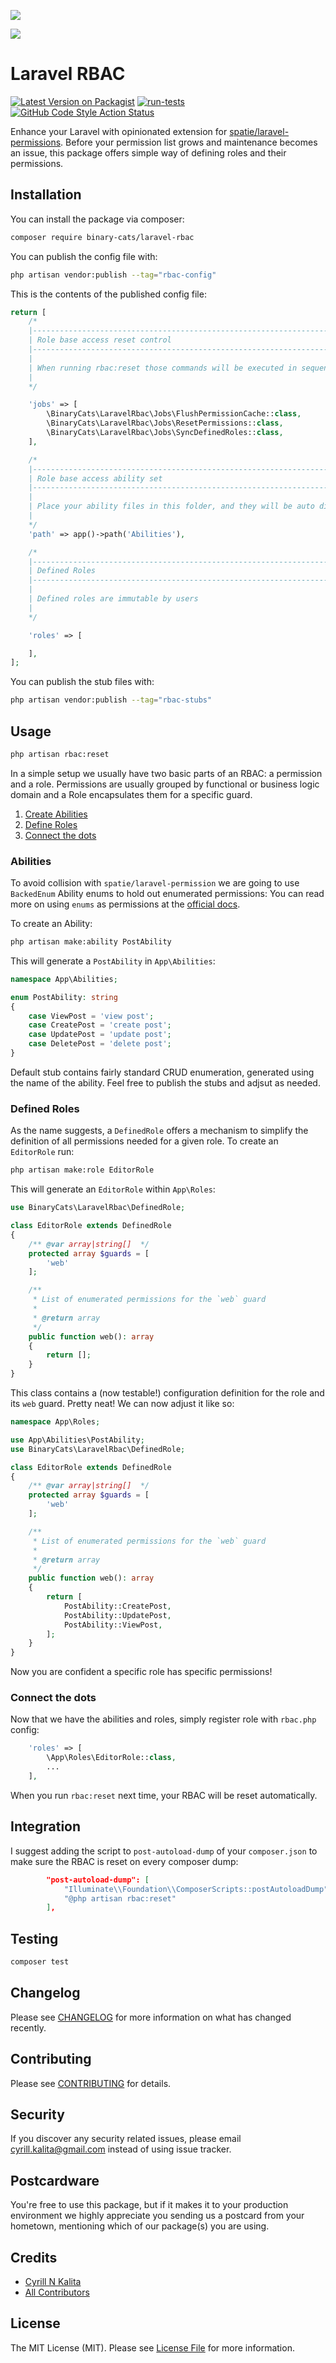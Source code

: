 [<img src="https://github-ads.s3.eu-central-1.amazonaws.com/support-ukraine.svg?t=1" />](https://supportukrainenow.org)

![](https://banners.beyondco.de/Laravel%20RBAC.png?theme=light&packageManager=composer+require&packageName=binary-cats%2Flaravel-rbac&pattern=architect&style=style_1&description=Manage+your+spatie%2Flaravel-permission+lists+with+well-defined+roles&md=1&showWatermark=1&fontSize=100px&images=lock-closed)

# Laravel RBAC

[![Latest Version on Packagist](https://img.shields.io/packagist/v/binary-cats/laravel-rbac.svg?style=flat-square)](https://packagist.org/packages/binary-cats/laravel-rbac)
[![run-tests](https://img.shields.io/github/actions/workflow/status/binary-cats/laravel-rbac/run-tests.yml?branch=main&label=tests&style=flat-square)](https://github.com/binary-cats/laravel-rbac/actions/workflows/run-tests.yml)
[![GitHub Code Style Action Status](https://github.styleci.io/repos/773171043/shield?branch=main)](https://github.com/binary-cats/laravel-rbac/actions?query=workflow%3A"Fix+PHP+code+style+issues"+branch%3Amain)

Enhance your Laravel with opinionated extension for [spatie/laravel-permissions](https://spatie.be/docs/laravel-permission/v6/introduction).
Before your permission list grows and maintenance becomes an issue, this package offers simple way of defining roles and their permissions.  

## Installation

You can install the package via composer:

```bash
composer require binary-cats/laravel-rbac
```

You can publish the config file with:

```bash
php artisan vendor:publish --tag="rbac-config"
```

This is the contents of the published config file:

```php
return [
    /*
    |--------------------------------------------------------------------------
    | Role base access reset control
    |--------------------------------------------------------------------------
    |
    | When running rbac:reset those commands will be executed in sequence
    |
    */

    'jobs' => [
        \BinaryCats\LaravelRbac\Jobs\FlushPermissionCache::class,
        \BinaryCats\LaravelRbac\Jobs\ResetPermissions::class,
        \BinaryCats\LaravelRbac\Jobs\SyncDefinedRoles::class,
    ],

    /*
    |--------------------------------------------------------------------------
    | Role base access ability set
    |--------------------------------------------------------------------------
    |
    | Place your ability files in this folder, and they will be auto discovered
    |
    */
    'path' => app()->path('Abilities'),

    /*
    |--------------------------------------------------------------------------
    | Defined Roles
    |--------------------------------------------------------------------------
    |
    | Defined roles are immutable by users
    |
    */

    'roles' => [

    ],
];
```

You can publish the stub files with:

```bash
php artisan vendor:publish --tag="rbac-stubs"
```

## Usage

```bash
php artisan rbac:reset
```

In a simple setup we usually have two basic parts of an RBAC: a permission and a role. 
Permissions are usually grouped by functional or business logic domain and a Role encapsulates them for a specific guard.

1. [Create Abilities](#abilities)
2. [Define Roles](#defined-roles)
3. [Connect the dots](#connect-the-dots)

### Abilities

To avoid collision with `spatie/laravel-permission` we are going to use `BackedEnum` Ability enums to hold out enumerated permissions:
You can read more on using `enums` as permissions at the [official docs](https://spatie.be/docs/laravel-permission/v6/basic-usage/enums). 

To create an Ability: 

```bash 
php artisan make:ability PostAbility
``` 

This will generate a `PostAbility` in `App\Abilities`:

```php
namespace App\Abilities;

enum PostAbility: string
{
    case ViewPost = 'view post';
    case CreatePost = 'create post';
    case UpdatePost = 'update post';
    case DeletePost = 'delete post';
}
```
Default stub contains fairly standard CRUD enumeration, generated using the name of the ability. Feel free to publish the stubs and adjsut as needed. 


### Defined Roles

As the name suggests, a `DefinedRole` offers a mechanism to simplify the definition of all permissions needed for a given role. 
To create an `EditorRole` run:

```bash 
php artisan make:role EditorRole
```

This will generate an `EditorRole` within `App\Roles`:

```php
use BinaryCats\LaravelRbac\DefinedRole;

class EditorRole extends DefinedRole
{
    /** @var array|string[]  */
    protected array $guards = [
        'web'
    ];

    /**
     * List of enumerated permissions for the `web` guard
     *
     * @return array
     */
    public function web(): array
    {
        return [];
    }
}
```

This class contains a (now testable!) configuration definition for the role and its `web` guard. Pretty neat! 
We can now adjust it like so:

```php
namespace App\Roles;

use App\Abilities\PostAbility;
use BinaryCats\LaravelRbac\DefinedRole;

class EditorRole extends DefinedRole
{
    /** @var array|string[]  */
    protected array $guards = [
        'web'
    ];

    /**
     * List of enumerated permissions for the `web` guard
     *
     * @return array
     */
    public function web(): array
    {
        return [
            PostAbility::CreatePost,
            PostAbility::UpdatePost,
            PostAbility::ViewPost,
        ];
    }
}
```
Now you are confident a specific role has specific permissions!

### Connect the dots

Now that we have the abilities and roles, simply register role with `rbac.php` config:

```php
    'roles' => [
        \App\Roles\EditorRole::class,
        ...
    ],
```

When you run `rbac:reset` next time, your RBAC will be reset automatically.

## Integration

I suggest adding the script to `post-autoload-dump` of your `composer.json` to make sure the RBAC is reset on every composer dump:

```json
        "post-autoload-dump": [
            "Illuminate\\Foundation\\ComposerScripts::postAutoloadDump",
            "@php artisan rbac:reset"
        ],
```

## Testing

```bash
composer test
```

## Changelog

Please see [CHANGELOG](CHANGELOG.md) for more information on what has changed recently.

## Contributing

Please see [CONTRIBUTING](CONTRIBUTING.md) for details.

## Security

If you discover any security related issues, please email cyrill.kalita@gmail.com instead of using issue tracker.

## Postcardware

You're free to use this package, but if it makes it to your production environment we highly appreciate you sending us a postcard from your hometown, mentioning which of our package(s) you are using.

## Credits

- [Cyrill N Kalita](https://github.com/cyrillkalita)
- [All Contributors](../../contributors)

## License

The MIT License (MIT). Please see [License File](LICENSE.md) for more information.
